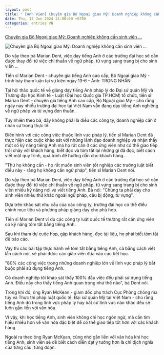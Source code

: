 ```yaml
---
layout: post
title: " [Anh vien] Chuyên gia Bộ Ngoại giao Mỹ: Doanh nghiệp không cần sinh viên ..."
date: Thu, 13 Jun 2024 21:00:00 +0700
categories: entries VN
---
```

[Chuyên gia Bộ Ngoại giao Mỹ: Doanh nghiệp không cần sinh viên ...](https://tuoitre.vn/chuyen-gia-bo-ngoai-giao-my-doanh-nghiep-khong-can-sinh-vien-gioi-ngu-phap-tieng-anh-20240613145050094.htm)

![Chuyên gia Bộ Ngoại giao Mỹ: Doanh nghiệp không cần sinh viên ...](https://cdn1.tuoitre.vn/zoom/600_315/471584752817336320/2024/6/13/img7472-1718264692067656936723-359-0-1406-2000-crop-17182648087521404333213.jpg)

Do vậy theo bà Marian Dent, việc dạy tiếng Anh ở các trường đại học sẽ cần được thay đổi từ việc chỉ thuần về ngữ pháp, từ vựng sang trang bị cho sinh viên ...

Tiến sĩ Marian Dent - chuyên gia tiếng Anh cao cấp, Bộ Ngoại giao Mỹ - trình bày tham luận tại sự kiện ngày 13-6 - Ảnh: TRỌNG NHÂN

Tại hội thảo quốc tế về giảng dạy tiếng Anh pháp lý do Đại sứ quán Mỹ và Trường đại học Kinh tế - Luật (Đại học Quốc gia TP.HCM) tổ chức, tiến sĩ Marian Dent - chuyên gia tiếng Anh cao cấp, Bộ Ngoại giao Mỹ - cho rằng ngày nay nhiều trường đại học tại Việt Nam vẫn đang dạy tiếng Anh nghiêng về ngữ pháp và từ vựng đơn thuần.

Tuy nhiên theo bà, đây không phải là điều các công ty, doanh nghiệp cần ở nhân sự trong thực tế.

Điển hình với các công việc thuộc lĩnh vực pháp lý, tiến sĩ Marian Dent đã thực hiện các cuộc khảo sát với những lãnh đạo doanh nghiệp và nhận thấy một số kỹ năng tiếng Anh mà họ rất cần ở các ứng viên như có thể giao tiếp trôi chảy với khách hàng, biết đọc và tóm tắt lại những gì đã đọc, biết cách viết một quy trình, quá trình để hướng dẫn cho khách hàng…

"Thứ họ không cần - họ rất muốn sinh viên tốt nghiệp các trường luật biết điều này - rằng họ không cần ngữ pháp", tiến sĩ Marian Dent nói.

Do vậy theo bà Marian Dent, việc dạy tiếng Anh ở các trường đại học sẽ cần được thay đổi từ việc chỉ thuần về ngữ pháp, từ vựng sang trang bị cho sinh viên nhiều kỹ năng nói và viết tiếng Anh. Bà nói: "Chúng ta phải dạy cho sinh viên nhiều thứ khác ngoài ngữ pháp, câu bị động, từ vựng".

Dựa trên khảo sát nhu cầu của các công ty, trường đại học có thể điều chỉnh mục tiêu và phương pháp giảng dạy cho phù hợp.

Tiến sĩ Marian Dent ví dụ các công ty luật quốc tế thường rất cần ứng viên có kỹ năng tóm tắt bằng tiếng Anh.

Sau khi tham dự cuộc họp, gặp khách hàng, đọc tài liệu, họ phải biết tóm tắt để báo cáo.

Vậy thì các bài tập thực hành về tóm tắt bằng tiếng Anh, cả bằng cách viết lẫn cách nói, sẽ phải được các giáo viên đưa vào các tiết học.

"80% các công việc trong những doanh nghiệp lớn về lĩnh vực pháp lý bắt buộc phải sử dụng tiếng Anh.

Có doanh nghiệp tôi khảo sát thấy 100% đầu việc đều phải sử dụng tiếng Anh. Điều này cho thấy tiếng Anh quan trọng như thế nào", bà Dent nói.

Trong khi đó, ông Ryan McKean - giám đốc phụ trách Cục Phòng chống ma túy và Thực thi pháp luật quốc tế, Đại sứ quán Mỹ tại Việt Nam - cho rằng tiếng Anh dù trong lĩnh vực pháp lý hay bất cứ lĩnh vực nào khác đều sẽ luôn gắn liền với văn hóa.

Vì vậy, khi học tiếng Anh, sinh viên không chỉ học ngôn ngữ, mà cần tìm hiểu nhiều hơn về văn hóa đặc biệt để có thể giao tiếp tốt hơn với các khách hàng.

Ngoài ra theo ông Ryan McKean, cũng nhờ gắn liền với văn hóa khi học tiếng Anh, sinh viên sẽ dễ biết cách diễn đạt ý tưởng hơn là chỉ dịch nghĩa của từng câu, từng đoạn.


